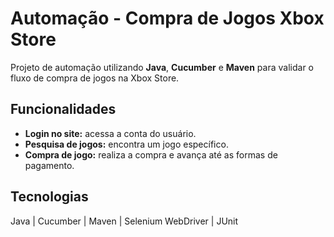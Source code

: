 # Automação - Compra de Jogos Xbox Store

Projeto de automação utilizando **Java**, **Cucumber** e **Maven** para validar o fluxo de compra de jogos na Xbox Store.

## Funcionalidades
- **Login no site:** acessa a conta do usuário.
- **Pesquisa de jogos:** encontra um jogo específico.
- **Compra de jogo:** realiza a compra e avança até as formas de pagamento.

## Tecnologias
Java | Cucumber | Maven | Selenium WebDriver | JUnit
